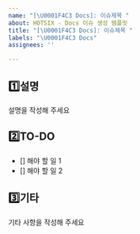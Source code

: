 ```yaml
---
name: "[\U0001F4C3 Docs]: 이슈제목 "
about: HOTSIX - Docs 이슈 생성 템플릿
title: "[\U0001F4C3 Docs]: 이슈제목 "
labels: "\U0001F4C3 Docs"
assignees: ''

---
```


## 1️⃣설명
설명을 작성해 주세요

## 2️⃣TO-DO
- [] 해야 할 일 1
- [] 해야 할 일 2

## 3️⃣기타
기타 사항을 작성해 주세요
